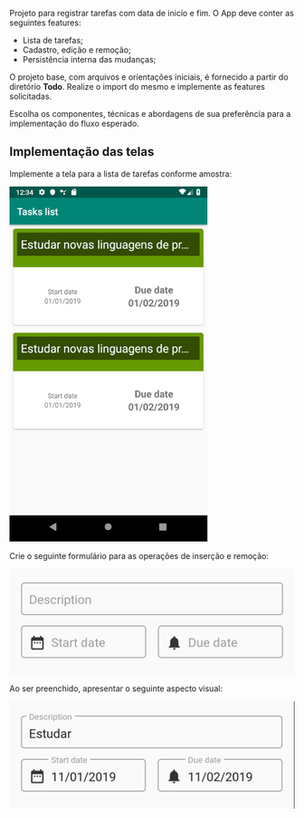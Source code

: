 Projeto para registrar tarefas com data de inicío e fim. O App deve conter as seguintes features:

- Lista de tarefas;
- Cadastro, edição e remoção;
- Persistência interna das mudanças;

O projeto base, com arquivos e orientações iniciais, é fornecido a partir do diretório **Todo**. Realize o import do mesmo e implemente as features solicitadas.

Escolha os componentes, técnicas e abordagens de sua preferência para a implementação do fluxo esperado.

## Implementação das telas

Implemente a tela para a lista de tarefas conforme amostra:

![](imgs/tasks-list.png)

Crie o seguinte formulário para as operações de inserção e remoção:

![](imgs/task-form.png)

Ao ser preenchido, apresentar o seguinte aspecto visual:

![](imgs/filled-task-form.png)
